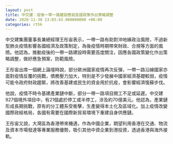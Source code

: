 ```yaml
---
layout: post
title: 中交建：疫後一帶一路建設應就各國政策作出策略調整
date: 2020-11-30 13:03:43.000000000 +08:00
categories: rthk
---
```


中交建集團董事長兼總經理王彤宙表示，一帶一路有助對沖地緣政治風險，不過新型肺炎疫情影響各國經濟及政策制定，為後疫情時期帶來財政、合規等方面的風險。他認為，推動疫後的一帶一路建設時需要高度關注，因應各國政策變化作出策略調整，做好應急預案，防範風險。

王彤宙出席一個網上論壇時說，部分歐洲國家疫情再次反彈，一帶一路沿線國家亦面對疫情反覆的挑戰，債務壓力加大，特別是不少發展中國家經濟基礎較弱，疫情可能令政府財政趨緊，將改善基建或民生的資金用於抗疫，會影響經濟復蘇步伐。

他說，疫情不時令基建產業鏈中斷，部分一帶一路項目開工不足或延遲。中交建927個境外項目中，有21個處於停工或半停工，涉及約70億美元。他認為，產業鏈形成長期挑戰，原有的分工體系受衝擊，生產變得本土化及區域化。加上疫情改變國際政經格局，各國有需要在國際新貿易環境下重建自身供應鏈。

王彤宙又說，大灣區為香港帶來機遇，作為中國企業，期望利用香港在交通、物流及資本市場發達等專業服務優勢，吸引其他中資企業到港投資，透過香港與海外接軌。

